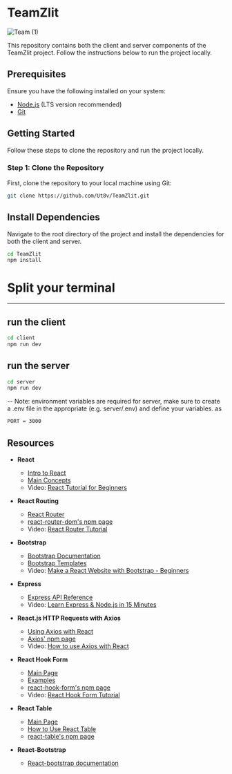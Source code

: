 # TeamZlit

![Team (1)](https://github.com/user-attachments/assets/b95632b8-136a-44f2-ac5e-d91698e077d4)


This repository contains both the client and server components of the TeamZlit project. Follow the instructions below to run the project locally.

## Prerequisites

Ensure you have the following installed on your system:
- [Node.js](https://nodejs.org/) (LTS version recommended)
- [Git](https://git-scm.com/)

## Getting Started

Follow these steps to clone the repository and run the project locally.

### Step 1: Clone the Repository

First, clone the repository to your local machine using Git:

```bash
git clone https://github.com/Ut8v/TeamZlit.git
```
## Install Dependencies 
Navigate to the root directory of the project and install the dependencies for both the client and server.

```bash
cd TeamZlit
npm install
```

# Split your terminal 
--------------------------------------
## run the client
```bash
cd client
npm run dev
```

## run the server 
```bash
cd server
npm run dev
```

-- Note: environment variables are required for server, make sure to create a .env file in the appropriate (e.g. server/.env) and define your variables. 
as 
```bash
PORT = 3000
```

## Resources

- **React**
  - [Intro to React](https://reactjs.org/tutorial/tutorial.html)
  - [Main Concepts](https://reactjs.org/docs/hello-world.html)
  - Video: [React Tutorial for Beginners](https://www.youtube.com/watch?v=dGcsHMXbSOA)
 
- **React Routing**
  - [React Router](https://www.reactrouter.com)
  - [react-router-dom's npm page](https://www.npmjs.com/package/react-router-dom)
  - Video: [React Router Tutorial](https://www.youtube.com/watch?v=Law7wfdg_ls)

- **Bootstrap**
  - [Bootstrap Documentation](https://getbootstrap.com/docs/5.0/getting-started/introduction/)
  - [Bootstrap Templates](https://github.com/therebelrobot/awesome-bootstrap#templates)
  - Video: [Make a React Website with Bootstrap - Beginners](https://www.youtube.com/watch?v=RcfvUWJqHOs)
 
- ****Express****
  - [Express API Reference](http://expressjs.com/en/4x/api.html)
  - Video: [Learn Express & Node.js in 15 Minutes](https://www.youtube.com/watch?v=JlgKybraoy4)
 
- **React.js HTTP Requests with Axios**
  - [Using Axios with React](https://www.digitalocean.com/community/tutorials/react-axios-react)
  - [Axios' npm page](https://www.npmjs.com/package/axios)
  - Video: [How to use Axios with React](https://www.youtube.com/watch?v=oQnojIyTXb8)

- **React Hook Form**
  - [Main Page](https://react-hook-form.com/)
  - [Examples](https://github.com/react-hook-form/react-hook-form/tree/master/examples)
  - [react-hook-form's npm page](https://www.npmjs.com/package/react-hook-form)
  - Video: [React Hook Form Tutorial](https://www.youtube.com/watch?v=bU_eq8qyjic)

- **React Table**
  - [Main Page](https://react-table.tanstack.com/)
  - [How to Use React Table](https://codehandbook.org/how-to-use-react-table-in-react-web-app/)
  - [react-table's npm page](https://www.npmjs.com/package/react-table)
 
- **React-Bootstrap**
  - [React-bootstrap documentation](https://react-bootstrap.github.io)
